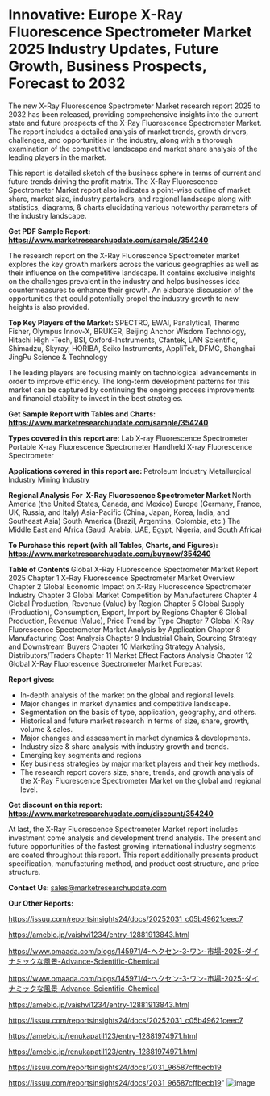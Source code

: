 # Innovative: Europe X-Ray Fluorescence Spectrometer Market 2025 Industry Updates, Future Growth, Business Prospects, Forecast to 2032

The new X-Ray Fluorescence Spectrometer Market research report 2025 to 2032 has been released, providing comprehensive insights into the current state and future prospects of the X-Ray Fluorescence Spectrometer Market. The report includes a detailed analysis of market trends, growth drivers, challenges, and opportunities in the industry, along with a thorough examination of the competitive landscape and market share analysis of the leading players in the market.

This report is detailed sketch of the business sphere in terms of current and future trends driving the profit matrix. The X-Ray Fluorescence Spectrometer Market report also indicates a point-wise outline of market share, market size, industry partakers, and regional landscape along with statistics, diagrams, &amp; charts elucidating various noteworthy parameters of the industry landscape.

<strong><b>Get PDF Sample Report: <a href=https://www.marketresearchupdate.com/sample/354240>https://www.marketresearchupdate.com/sample/354240</a></b></strong>

The research report on the X-Ray Fluorescence Spectrometer market explores the key growth markers across the various geographies as well as their influence on the competitive landscape. It contains exclusive insights on the challenges prevalent in the industry and helps businesses idea countermeasures to enhance their growth. An elaborate discussion of the opportunities that could potentially propel the industry growth to new heights is also provided.

<strong><b>Top Key Players of the Market:
</b></strong>SPECTRO, EWAI, Panalytical, Thermo Fisher, Olympus Innov-X, BRUKER, Beijing Anchor Wisdom Technology, Hitachi High -Tech, BSI, Oxford-Instruments, Cfantek, LAN Scientific, Shimadzu, Skyray, HORIBA, Seiko Instruments, AppliTek, DFMC, Shanghai JingPu Science & Technology<strong><b>
</b></strong>

The leading players are focusing mainly on technological advancements in order to improve efficiency. The long-term development patterns for this market can be captured by continuing the ongoing process improvements and financial stability to invest in the best strategies.

<strong><b>Get Sample Report with Tables and Charts: <a href=https://www.marketresearchupdate.com/sample/354240>https://www.marketresearchupdate.com/sample/354240</a></b></strong>

<strong><b>Types covered in this report are:
</b></strong>Lab X-ray Fluorescence Spectrometer
Portable X-ray Fluorescence Spectrometer
Handheld X-ray Fluorescence Spectrometer<strong><b>
</b></strong>

<strong><b>Applications covered in this report are:
</b></strong>Petroleum Industry
Metallurgical Industry
Mining Industry<strong><b>
</b></strong>

<strong><b>Regional Analysis For  X-Ray Fluorescence Spectrometer Market</b></strong><strong><b>
</b></strong>North America (the United States, Canada, and Mexico)
Europe (Germany, France, UK, Russia, and Italy)
Asia-Pacific (China, Japan, Korea, India, and Southeast Asia)
South America (Brazil, Argentina, Colombia, etc.)
The Middle East and Africa (Saudi Arabia, UAE, Egypt, Nigeria, and South Africa)

<strong><b>To Purchase this report (with all Tables, Charts, and Figures): <a href=https://www.marketresearchupdate.com/buynow/354240>https://www.marketresearchupdate.com/buynow/354240</a></b></strong>

<strong><b>Table of Contents</b></strong><strong><b>
</b></strong>Global X-Ray Fluorescence Spectrometer Market Report 2025
Chapter 1 X-Ray Fluorescence Spectrometer Market Overview
Chapter 2 Global Economic Impact on X-Ray Fluorescence Spectrometer Industry
Chapter 3 Global Market Competition by Manufacturers
Chapter 4 Global Production, Revenue (Value) by Region
Chapter 5 Global Supply (Production), Consumption, Export, Import by Regions
Chapter 6 Global Production, Revenue (Value), Price Trend by Type
Chapter 7 Global X-Ray Fluorescence Spectrometer Market Analysis by Application
Chapter 8 Manufacturing Cost Analysis
Chapter 9 Industrial Chain, Sourcing Strategy and Downstream Buyers
Chapter 10 Marketing Strategy Analysis, Distributors/Traders
Chapter 11 Market Effect Factors Analysis
Chapter 12 Global X-Ray Fluorescence Spectrometer Market Forecast

<strong><b>Report gives:</b></strong>

- In-depth analysis of the market on the global and regional levels.
- Major changes in market dynamics and competitive landscape.
- Segmentation on the basis of type, application, geography, and others.
- Historical and future market research in terms of size, share, growth, volume &amp; sales.
- Major changes and assessment in market dynamics &amp; developments.
- Industry size &amp; share analysis with industry growth and trends.
- Emerging key segments and regions
- Key business strategies by major market players and their key methods.
- The research report covers size, share, trends, and growth analysis of the X-Ray Fluorescence Spectrometer Market on the global and regional level.

<strong><b>Get discount on this report: <a href=https://www.marketresearchupdate.com/discount/354240>https://www.marketresearchupdate.com/discount/354240</a></b></strong>

At last, the X-Ray Fluorescence Spectrometer Market report includes investment come analysis and development trend analysis. The present and future opportunities of the fastest growing international industry segments are coated throughout this report. This report additionally presents product specification, manufacturing method, and product cost structure, and price structure.

<strong><b>Contact Us:
</b></strong>sales@marketresearchupdate.com

<strong>Our Other Reports:</strong>

<a href=https://issuu.com/reportsinsights24/docs/20252031_c05b49621ceec7>https://issuu.com/reportsinsights24/docs/20252031_c05b49621ceec7</a>

<a href=https://ameblo.jp/vaishvi1234/entry-12881913843.html>https://ameblo.jp/vaishvi1234/entry-12881913843.html</a>

<a href=https://www.omaada.com/blogs/145971/4-ヘクセン-3-ワン-市場-2025-ダイナミックな風景-Advance-Scientific-Chemical>https://www.omaada.com/blogs/145971/4-ヘクセン-3-ワン-市場-2025-ダイナミックな風景-Advance-Scientific-Chemical</a>

<a href=https://www.omaada.com/blogs/145971/4-ヘクセン-3-ワン-市場-2025-ダイナミックな風景-Advance-Scientific-Chemical>https://www.omaada.com/blogs/145971/4-ヘクセン-3-ワン-市場-2025-ダイナミックな風景-Advance-Scientific-Chemical</a>

<a href=https://ameblo.jp/vaishvi1234/entry-12881913843.html>https://ameblo.jp/vaishvi1234/entry-12881913843.html</a>

<a href=https://issuu.com/reportsinsights24/docs/20252031_c05b49621ceec7>https://issuu.com/reportsinsights24/docs/20252031_c05b49621ceec7</a>

<a href=https://ameblo.jp/renukapatil123/entry-12881974971.html>https://ameblo.jp/renukapatil123/entry-12881974971.html</a>

<a href=https://ameblo.jp/renukapatil123/entry-12881974971.html>https://ameblo.jp/renukapatil123/entry-12881974971.html</a>

<a href=https://issuu.com/reportsinsights24/docs/2031_96587cffbecb19>https://issuu.com/reportsinsights24/docs/2031_96587cffbecb19</a>

<a href=https://issuu.com/reportsinsights24/docs/2031_96587cffbecb19>https://issuu.com/reportsinsights24/docs/2031_96587cffbecb19</a>"
![image](https://github.com/user-attachments/assets/77313296-1885-49d3-8f0e-0efebb7655c8)
